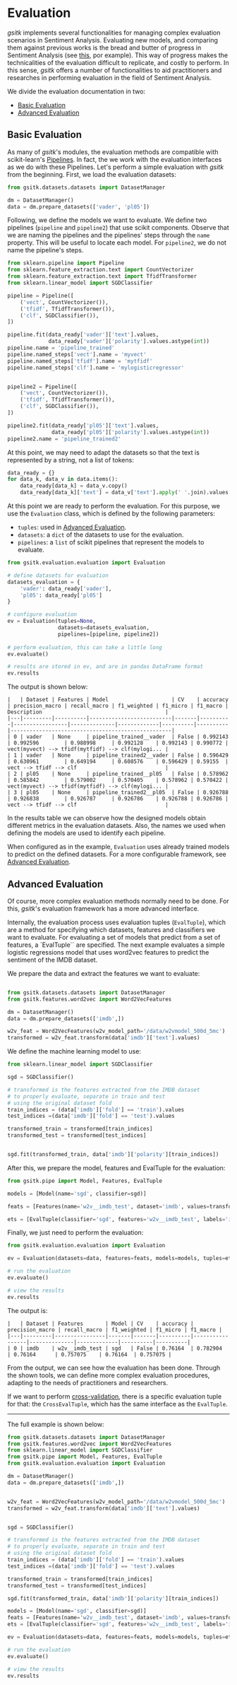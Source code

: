 # Evaluation


_gsitk_ implements several functionalities for managing complex evaluation scenarios in Sentiment Analysis.
Evaluating new models, and comparing them against previous works is the bread and butter of progress in Sentiment Analysis (see [this](http://nlpprogress.com/english/sentiment_analysis.html), por example).
This way of progress makes the technicalities of the evaluation difficult to replicate, and costly to perform.
In this sense, _gsitk_ offers a number of functionalities to aid practitioners and researches in performing evaluation in the field of Sentiment Analysis.

We divide the evaluation documentation in two:

* [Basic Evaluation](#basic-evaluation)
* [Advanced Evaluation](#advanced-evaluation)
 
## Basic Evaluation

As many of _gsitk_'s modules, the evaluation methods are compatible with scikit-learn's [Pipelines](https://scikit-learn.org/stable/modules/generated/sklearn.pipeline.Pipeline.html#sklearn.pipeline.Pipeline).
In fact, the we work with the evaluation interfaces as we do with these Pipelines.
Let's perform a simple evaluation with _gsitk_ from the beginning.
First, we load the evaluation datasets:

```python
from gsitk.datasets.datasets import DatasetManager

dm = DatasetManager()
data = dm.prepare_datasets(['vader', 'pl05'])
```

Following, we define the models we want to evaluate.
We define two pipelines (`pipeline` and `pipeline2`) that use scikit components.
Observe that we are naming the pipelines and the pipelines' steps through the `name` property. 
This will be useful to locate each model.
For `pipeline2`, we do not name the pipeline's steps.


```python
from sklearn.pipeline import Pipeline
from sklearn.feature_extraction.text import CountVectorizer
from sklearn.feature_extraction.text import TfidfTransformer
from sklearn.linear_model import SGDClassifier

pipeline = Pipeline([
    ('vect', CountVectorizer()),
    ('tfidf', TfidfTransformer()),
    ('clf', SGDClassifier()),
])

pipeline.fit(data_ready['vader']['text'].values,
             data_ready['vader']['polarity'].values.astype(int))
pipeline.name = 'pipeline_trained'
pipeline.named_steps['vect'].name = 'myvect'
pipeline.named_steps['tfidf'].name = 'mytfidf'
pipeline.named_steps['clf'].name = 'mylogisticregressor'


pipeline2 = Pipeline([
    ('vect', CountVectorizer()),
    ('tfidf', TfidfTransformer()),
    ('clf', SGDClassifier()),
])

pipeline2.fit(data_ready['pl05']['text'].values,
              data_ready['pl05']['polarity'].values.astype(int))
pipeline2.name = 'pipeline_trained2'
```

At this point, we may need to adapt the datasets so that the text is represented by a string, not a list of tokens:

```python
data_ready = {}
for data_k, data_v in data.items():
    data_ready[data_k] = data_v.copy()
    data_ready[data_k]['text'] = data_v['text'].apply(' '.join).values
```

At this point we are ready to perform the evaluation.
For this purpose, we use the `Evaluation` class, which is defined by the following parameters:

* `tuples`: used in [Advanced Evaluation](#advanced-evaluation).
* `datasets`: a `dict` of the datasets to use for the evaluation.
* `pipelines`: a `list` of scikit pipelines that represent the models to evaluate.


```python
from gsitk.evaluation.evaluation import Evaluation

# define datasets for evaluation
datasets_evaluation = {
    'vader': data_ready['vader'],
    'pl05': data_ready['pl05']
}

# configure evaluation
ev = Evaluation(tuples=None,
                datasets=datasets_evaluation,
                pipelines=[pipeline, pipeline2])
                
# perform evaluation, this can take a little long
ev.evaluate()

# results are stored in ev, and are in pandas DataFrame format
ev.results
```

The output is shown below:
```
|   | Dataset | Features | Model                    | CV    | accuracy | precision_macro | recall_macro | f1_weighted | f1_micro | f1_macro | Description                                       |
|---|---------|----------|--------------------------|-------|----------|-----------------|--------------|-------------|----------|----------|---------------------------------------------------|
| 0 | vader   | None     | pipeline_trained__vader  | False | 0.992143 | 0.992596        | 0.988998     | 0.992128    | 0.992143 | 0.990772 | vect(myvect) --> tfidf(mytfidf) --> clf(mylogi... |
| 1 | vader   | None     | pipeline_trained2__vader | False | 0.596429 | 0.630961        | 0.649194     | 0.608576    | 0.596429 | 0.59155  | vect --> tfidf --> clf                            |
| 2 | pl05    | None     | pipeline_trained__pl05   | False | 0.578962 | 0.585842        | 0.579002     | 0.570405    | 0.578962 | 0.570422 | vect(myvect) --> tfidf(mytfidf) --> clf(mylogi... |
| 3 | pl05    | None     | pipeline_trained2__pl05  | False | 0.926788 | 0.926838        | 0.926787     | 0.926786    | 0.926788 | 0.926786 | vect --> tfidf --> clf                            |
```

In the results table we can observe how the designed models obtain different metrics in the evaluation datasets.
Also, the names we used when defining the models are used to identify each pipeline.


When configured as in the example, `Evaluation` uses already trained models to predict on the defined datasets.
For a more configurable framework, see [Advanced Evaluation](#advanced-evaluation).

## Advanced Evaluation 

Of course, more complex evaluation methods normally need to be done.
For this, _gsitk_'s evaluation framework has a more advanced interface.

Internally, the evaluation process uses evaluation tuples (`EvalTuple`), which are a method for specifying which datasets, features and classifiers we want to evaluate. For evaluating a set of models that predict from a set of features, a `EvalTuple`` are specified. The next example evaluates a simple logistic regressions model that uses word2vec features to predict the sentiment of the IMDB dataset.

We prepare the data and extract the features we want to evaluate:

```python

from gsitk.datasets.datasets import DatasetManager
from gsitk.features.word2vec import Word2VecFeatures

dm = DatasetManager()
data = dm.prepare_datasets(['imdb',])

w2v_feat = Word2VecFeatures(w2v_model_path='/data/w2vmodel_500d_5mc')
transformed = w2v_feat.transform(data['imdb']['text'].values)
```

We define the machine learning model to use:

```python
from sklearn.linear_model import SGDClassifier

sgd = SGDClassifier()

# transformed is the features extracted from the IMDB dataset
# to properly evaluate, separate in train and test 
# using the original dataset fold
train_indices = (data['imdb']['fold'] == 'train').values
test_indices =(data['imdb']['fold'] == 'test').values

transformed_train = transformed[train_indices]
transformed_test = transformed[test_indices]


sgd.fit(transformed_train, data['imdb']['polarity'][train_indices])
```

After this, we prepare the model, features and EvalTuple for the evaluation:

```python
from gsitk.pipe import Model, Features, EvalTuple

models = [Model(name='sgd', classifier=sgd)]

feats = [Features(name='w2v__imdb_test', dataset='imdb', values=transformed_test)]

ets = [EvalTuple(classifier='sgd', features='w2v__imdb_test', labels='imdb')]
```

Finally, we just need to perform the evaluation:

```python
from gsitk.evaluation.evaluation import Evaluation

ev = Evaluation(datasets=data, features=feats, models=models, tuples=ets)

# run the evaluation
ev.evaluate()

# view the results
ev.results
```

The output is:

```
|   | Dataset | Features       | Model | CV    | accuracy | precision_macro | recall_macro | f1_weighted | f1_micro | f1_macro |
|---|---------|----------------|-------|-------|----------|-----------------|--------------|-------------|----------|----------|
| 0 | imdb    | w2v__imdb_test | sgd   | False | 0.76164  | 0.782904        | 0.76164      | 0.757075    | 0.76164  | 0.757075 |
```

From the output, we can see how the evaluation has been done.
Through the shown tools, we can define more complex evaluation procedures, adapting to the needs of practitioners and researchers.

If we want to perform [cross-validation](https://en.wikipedia.org/wiki/Cross-validation_(statistics)), there is a specific evaluation tuple for that: the `CrossEvalTuple`, which has the same interface as the `EvalTuple`.

---

The full example is shown below:

```python
from gsitk.datasets.datasets import DatasetManager
from gsitk.features.word2vec import Word2VecFeatures
from sklearn.linear_model import SGDClassifier
from gsitk.pipe import Model, Features, EvalTuple
from gsitk.evaluation.evaluation import Evaluation

dm = DatasetManager()
data = dm.prepare_datasets(['imdb',])


w2v_feat = Word2VecFeatures(w2v_model_path='/data/w2vmodel_500d_5mc')
transformed = w2v_feat.transform(data['imdb']['text'].values)


sgd = SGDClassifier()

# transformed is the features extracted from the IMDB dataset
# to properly evaluate, separate in train and test 
# using the original dataset fold
train_indices = (data['imdb']['fold'] == 'train').values
test_indices =(data['imdb']['fold'] == 'test').values

transformed_train = transformed[train_indices]
transformed_test = transformed[test_indices]

sgd.fit(transformed_train, data['imdb']['polarity'][train_indices])

models = [Model(name='sgd', classifier=sgd)]
feats = [Features(name='w2v__imdb_test', dataset='imdb', values=transformed_test)]
ets = [EvalTuple(classifier='sgd', features='w2v__imdb_test', labels='imdb')]

ev = Evaluation(datasets=data, features=feats, models=models, tuples=ets)

# run the evaluation
ev.evaluate()

# view the results
ev.results
```

